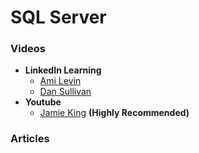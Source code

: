 # SQL Server
### Videos
+ **LinkedIn Learning**
  + [Ami Levin](https://www.linkedin.com/learning/advanced-sql-logical-query-processing-part-1)
  + [Dan Sullivan](https://www.linkedin.com/learning/advanced-sql-for-query-tuning-and-performance-optimization)
+ **Youtube**
  + [Jamie King](https://www.youtube.com/playlist?list=PL31B586F8DE1ACCEB) **(Highly Recommended)**
### Articles

